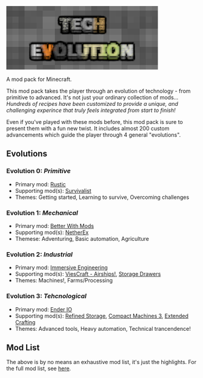 ![Tech Evolution](https://raw.githubusercontent.com/rs3vans/TechEvolutionModPack/master/banner.png)

A mod pack for Minecraft.

This mod pack takes the player through an evolution of technology - from primitive to advanced. It's not just your ordinary collection of mods... _Hundreds of recipes have been customized to provide a unique, and challenging experince that truly feels integrated from start to finish!_

Even if you've played with these mods before, this mod pack is sure to present them with a fun new twist. It includes almost 200 custom advancements which guide the player through 4 general "evolutions".

## Evolutions

### Evolution 0: _Primitive_
- Primary mod: [Rustic](https://www.curseforge.com/minecraft/mc-mods/rustic)
- Supporting mod(s): [Survivalist](https://www.curseforge.com/minecraft/mc-mods/survivalist)
- Themes: Getting started, Learning to survive, Overcoming challenges

### Evolution 1: _Mechanical_
- Primary mod: [Better With Mods](https://www.curseforge.com/minecraft/mc-mods/bwm-suite)
- Supporting mod(s): [NetherEx](https://www.curseforge.com/minecraft/mc-mods/netherex)
- Themese: Adventuring, Basic automation, Agriculture

### Evolution 2: _Industrial_
- Primary mod: [Immersive Engineering](https://www.curseforge.com/minecraft/mc-mods/immersive-engineering)
- Supporting mod(s): [ViesCraft - Airships!](https://www.curseforge.com/minecraft/mc-mods/viescraft-airships), [Storage Drawers](https://www.curseforge.com/minecraft/mc-mods/storage-drawers)
- Themes: Machines!, Farms/Processing

### Evolution 3: _Tehcnological_
- Primary mod: [Ender IO](https://www.curseforge.com/minecraft/mc-mods/ender-io)
- Supporting mod(s): [Refined Storage](https://www.curseforge.com/minecraft/mc-mods/refined-storage), [Compact Machines 3](https://www.curseforge.com/minecraft/mc-mods/compact-machines), [Extended Crafting](https://www.curseforge.com/minecraft/mc-mods/extended-crafting)
- Themes: Advanced tools, Heavy automation, Technical trancendence!

## Mod List

The above is by no means an exhaustive mod list, it's just the highlights. For the full mod list, see [here](https://github.com/rs3vans/TechEvolutionModPack/blob/master/docs/modlist.md).